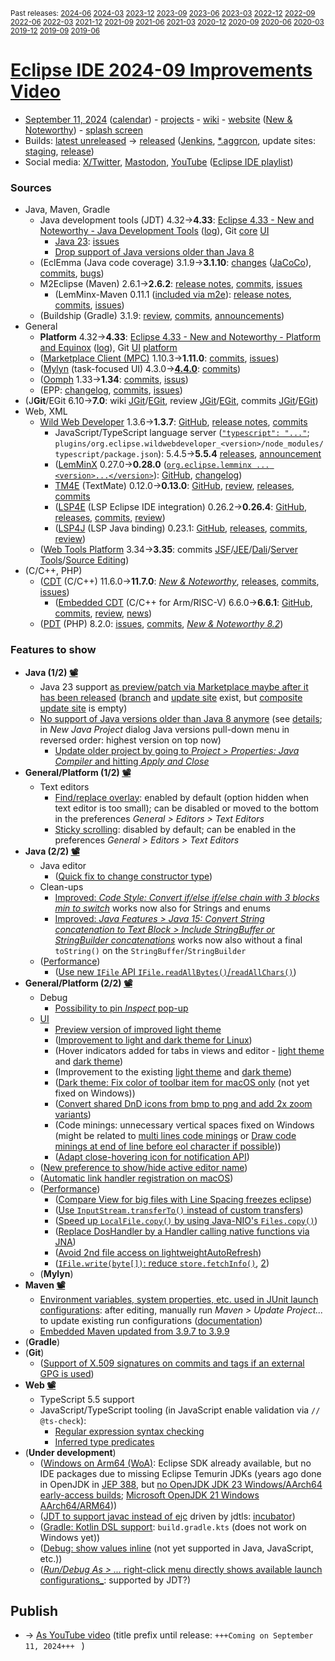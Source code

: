 <sup>Past releases:
[2024-06](https://github.com/howlger/Eclipse-IDE-improvements-videos/tree/2024-06)
[2024-03](https://github.com/howlger/Eclipse-IDE-improvements-videos/tree/2024-03)
[2023-12](https://github.com/howlger/Eclipse-IDE-improvements-videos/tree/2023-12)
[2023-09](https://github.com/howlger/Eclipse-IDE-improvements-videos/tree/2023-09)
[2023-06](https://github.com/howlger/Eclipse-IDE-improvements-videos/tree/2023-06)
[2023-03](https://github.com/howlger/Eclipse-IDE-improvements-videos/tree/2023-03)
[2022-12](https://github.com/howlger/Eclipse-IDE-improvements-videos/tree/2022-12)
[2022-09](https://github.com/howlger/Eclipse-IDE-improvements-videos/tree/2022-09)
[2022-06](https://github.com/howlger/Eclipse-IDE-improvements-videos/tree/2022-06)
[2022-03](https://github.com/howlger/Eclipse-IDE-improvements-videos/tree/2022-03)
[2021-12](https://github.com/howlger/Eclipse-IDE-improvements-videos/tree/2021-12)
[2021-09](https://github.com/howlger/Eclipse-IDE-improvements-videos/tree/2021-09)
[2021-06](https://github.com/howlger/Eclipse-IDE-improvements-videos/tree/2021-06)
[2021-03](https://github.com/howlger/Eclipse-IDE-improvements-videos/tree/2021-03)
[2020-12](https://github.com/howlger/Eclipse-IDE-improvements-videos/tree/2020-12)
[2020-09](https://github.com/howlger/Eclipse-IDE-improvements-videos/tree/2020-09)
[2020-06](https://github.com/howlger/Eclipse-IDE-improvements-videos/tree/2020-06)
[2020-03](https://github.com/howlger/Eclipse-IDE-improvements-videos/tree/2020-03)
[2019-12](https://github.com/howlger/Eclipse-IDE-improvements-videos/tree/2019-12)
[2019-09](https://github.com/howlger/Eclipse-IDE-improvements-videos/tree/2019-09)
[2019-06](https://github.com/howlger/Eclipse-IDE-improvements-videos/tree/2019-06)
</sup>

# [Eclipse IDE 2024-09 Improvements Video](https://youtu.be/u8llH82TfPc)

* [September 11, 2024](https://calendar.google.com/calendar/event?eid=MTNudGlsMjd1cWFoM2ZkdjY3bjJjbWs1Z2wgZ2NoczdubTRudnBtODM3NDY5ZGRqOXRqbGtAZw&ctz=Europe/Berlin) ([calendar](https://calendar.google.com/calendar/embed?src=gchs7nm4nvpm837469ddj9tjlk@group.calendar.google.com&ctz=Europe/Berlin)) - [projects](https://projects.eclipse.org/releases/2024-09) - [wiki](https://github.com/eclipse-simrel/.github/blob/main/wiki/Simultaneous_Release.md) - [website](https://eclipseide.org/) ([New & Noteworthy](https://eclipseide.org/release/noteworthy/)) - [splash screen](https://gitlab.eclipse.org/eclipsefdn/helpdesk/-/issues/3963)
* Builds: [latest unreleased](https://download.eclipse.org/technology/epp/staging/) → [released](https://download.eclipse.org/technology/epp/downloads/release/2024-09/) ([Jenkins](https://ci.eclipse.org/packaging/job/simrel.epp-tycho-build), [*.aggrcon](https://github.com/eclipse-simrel/simrel.build/commits/main), update sites: [staging](https://download.eclipse.org/staging/2024-09), [release](http://download.eclipse.org/releases/2024-09))
* Social media: [X/Twitter](https://twitter.com/EclipseJavaIDE), [Mastodon](https://mastodon.social/@EclipseFdn), [YouTube](https://www.youtube.com/user/EclipseFdn) ([Eclipse IDE playlist](https://www.youtube.com/playlist?list=PLy7t4z5SYNaSNjL60ofpwVhfA7mOF3Pgk))


### Sources

* Java, Maven, Gradle
    * Java development tools (JDT) 4.32→**4.33**: [Eclipse 4.33 - New and Noteworthy - Java Development Tools](https://www.eclipse.org/eclipse/news/4.33/jdt.php) ([log](https://github.com/eclipse-platform/www.eclipse.org-eclipse/commits/master/news/4.33/jdt.html)), Git [core](https://github.com/eclipse-jdt/eclipse.jdt.core/commits/master) [UI](https://github.com/eclipse-jdt/eclipse.jdt.ui/commits/master)
        * [Java 23](https://jdk.java.net/23/): [issues](https://github.com/eclipse-jdt/eclipse.jdt.core/milestone/69?closed=1)
        * [Drop support of Java versions older than Java 8](https://github.com/eclipse-jdt/eclipse.jdt.core/issues/2536)
    * (EclEmma (Java code coverage) 3.1.9→**3.1.10**: [changes](https://www.eclemma.org/changes.html) ([JaCoCo](https://www.jacoco.org/jacoco/trunk/doc/changes.html)), [commits](https://github.com/eclipse/eclemma/commits/master), [bugs](https://bugs.eclipse.org/bugs/buglist.cgi?product=Eclemma&query_format=advanced&order=changeddate%20DESC))
    * M2Eclipse (Maven) 2.6.1→**2.6.2**: [release notes](https://github.com/eclipse-m2e/m2e-core/blob/master/RELEASE_NOTES.md#262), [commits](https://github.com/eclipse-m2e/m2e-core/compare/2.6.1...2.6.2), [issues](https://github.com/eclipse-m2e/m2e-core/issues?q=is%3Aissue+sort%3Aupdated-desc+is%3Aclosed)
        * (LemMinx-Maven 0.11.1 ([included via m2e](https://github.com/eclipse-m2e/m2e-core/blob/master/org.eclipse.m2e.editor.lemminx/pom.xml#L48)): [release notes](https://github.com/eclipse/lemminx-maven/releases/tag/0.11.1), [commits](https://github.com/eclipse/lemminx-maven/compare/0.11.0...0.11.1), [issues](https://github.com/eclipse/lemminx-maven/issues?q=is%3Aissue+sort%3Aupdated-desc+is%3Aclosed))
    * (Buildship (Gradle) 3.1.9: [review](https://projects.eclipse.org/projects/tools.buildship/releases/3.1.9), [commits](https://github.com/eclipse/buildship/commits/master), [announcements](https://discuss.gradle.org/tag/buildship-release))
* General
    * **Platform** 4.32→**4.33**: [Eclipse 4.33 - New and Noteworthy - Platform and Equinox](https://www.eclipse.org/eclipse/news/4.33/platform.php) ([log](https://github.com/eclipse-platform/www.eclipse.org-eclipse/commits/master/news/4.33/platform.html)), Git [UI](https://github.com/eclipse-platform/eclipse.platform.ui/commits/master) [platform](https://github.com/eclipse-platform/eclipse.platform/commits/master)
    * ([Marketplace Client (MPC)](https://projects.eclipse.org/projects/technology.packaging.mpc) 1.10.3→**1.11.0**: [commits](https://github.com/eclipse-mpc/epp.mpc/commits/master), [issues](https://github.com/eclipse-mpc/epp.mpc/issues))
    * ([Mylyn](https://projects.eclipse.org/projects/tools.mylyn) (task-focused UI) 4.3.0→[**4.4.0**](https://github.com/eclipse-mylyn/org.eclipse.mylyn/milestone/7?closed=1): [commits](https://github.com/eclipse-mylyn/org.eclipse.mylyn/commits/main))
    * ([Oomph](https://projects.eclipse.org/projects/tools.oomph) 1.33→**1.34**: [commits](https://github.com/eclipse-oomph/oomph/commits/master), [issus](https://github.com/eclipse-oomph/oomph/issues?q=is%3Aissue+is%3Aclosed+sort%3Aupdated-desc))
    * (EPP: [changelog](https://github.com/eclipse-packaging/packages/blob/master/CHANGELOG.md#2024-09), [commits](https://github.com/eclipse-packaging/packages/commits/master), [issues](https://github.com/eclipse-packaging/packages/issues))
* (J**Git**/EGit 6.10→**7.0**: wiki [JGit](https://github.com/eclipse-jgit/jgit/wiki/New-and-Noteworthy)/[EGit](https://github.com/eclipse-egit/egit/wiki/New-and-Noteworthy-7.0), review [JGit](https://projects.eclipse.org/projects/technology.jgit/releases/7.0.0)/[EGit](https://projects.eclipse.org/projects/technology.egit/releases/7.0.0), commits [JGit](https://github.com/eclipse-jgit/jgit/commits/master)/[EGit](https://github.com/eclipse-egit/egit/commits/master))
* Web, XML
    * [Wild Web Developer](https://projects.eclipse.org/projects/tools.wildwebdeveloper) 1.3.6→**1.3.7**: [GitHub](https://github.com/https://github.com/eclipse-wildwebdeveloper/wildwebdeveloperwebdeveloper), [release notes](https://github.com/eclipse-wildwebdeveloper/wildwebdeveloper/blob/master/RELEASE_NOTES.md#137), [commits](https://github.com/eclipse-wildwebdeveloper/wildwebdeveloper/compare/1.3.6...1.3.7)
        * JavaScript/TypeScript language server ([`"typescript": "..."`](https://github.com/eclipse-wildwebdeveloper/wildwebdeveloper/blob/master/org.eclipse.wildwebdeveloper/package.json#L5); `plugins/org.eclipse.wildwebdeveloper_<version>/node_modules/typescript/package.json`): 5.4.5→**5.5.4** [releases](https://github.com/microsoft/TypeScript/releases), [announcement](https://devblogs.microsoft.com/typescript/announcing-typescript-5-5)
        * ([LemMinX](https://projects.eclipse.org/projects/technology.lemminx) 0.27.0→**0.28.0** ([`org.eclipse.lemminx ... <version>...</version>`](https://github.com/eclipse-wildwebdeveloper/wildwebdeveloper/blob/master/org.eclipse.wildwebdeveloper.xml/pom.xml#L40-L43)): [GitHub](https://github.com/eclipse/lemminx), [changelog](https://github.com/eclipse/lemminx/blob/main/CHANGELOG.md#0280-may-27-2024))
        * [TM4E](https://projects.eclipse.org/projects/technology.tm4e) (TextMate) 0.12.0→**0.13.0**: [GitHub](https://github.com/eclipse/tm4e), [review](https://projects.eclipse.org/projects/technology.tm4e/releases/0.13.0), [releases](https://github.com/eclipse/tm4e/releases), [commits](https://github.com/eclipse/tm4e/compare/0.10.3...0.12.0)
        * ([LSP4E](https://projects.eclipse.org/projects/technology.lsp4e) (LSP Eclipse IDE integration) 0.26.2→**0.26.4**: [GitHub](https://github.com/eclipse/lsp4e), [releases](https://github.com/eclipse/lsp4e/releases), [commits](https://github.com/eclipse/lsp4e/compare/0.26.2...0.26.4), [review](https://projects.eclipse.org/projects/technology.lsp4e/releases/0.26.4))
        * ([LSP4J](https://projects.eclipse.org/projects/technology.lsp4j) (LSP Java binding) 0.23.1: [GitHub](https://github.com/eclipse/lsp4j), [releases](https://github.com/eclipse/lsp4j/releases), [commits](https://github.com/eclipse/lsp4j/compare/v0.22.0...v0.23.1), [review](https://projects.eclipse.org/projects/technology.lsp4j))
    * ([Web Tools Platform](https://projects.eclipse.org/projects/webtools) 3.34→**3.35**: commits [JSF](https://github.com/eclipse-jsf/webtools.jsf/commits/master/)/[JEE](https://github.com/eclipse-jeetools/webtools.javaee/commits/master/)/[Dali](https://github.com/eclipse-dali/webtools.dali/commits/master/)/[Server Tools](https://github.com/eclipse-servertools/servertools/commits/master/)/[Source Editing](https://github.com/eclipse-sourceediting/sourceediting/commits/master/))
* (C/C++, PHP)
    * ([CDT](https://projects.eclipse.org/projects/tools.cdt) (C/C++) 11.6.0→**11.7.0**: [_New & Noteworthy_](https://github.com/eclipse-cdt/cdt/blob/main/NewAndNoteworthy/CDT-11.7.md), [releases](https://github.com/eclipse-cdt/cdt/releases), [commits](https://github.com/eclipse-cdt/cdt/compare/CDT_11_6_0...CDT_11_7_0), [issues](https://github.com/eclipse-cdt/cdt/issues?q=is%3Aissue+sort%3Aupdated-desc))
        * ([Embedded CDT](https://projects.eclipse.org/projects/iot.embed-cdt) (C/C++ for Arm/RISC-V) 6.6.0→**6.6.1**: [GitHub](https://github.com/eclipse-embed-cdt/eclipse-plugins), [commits](https://github.com/eclipse-embed-cdt/eclipse-plugins/compare/v6.6.0...v6.6.1), [review](https://projects.eclipse.org/projects/iot.embed-cdt/releases/6.6.1), [news](https://eclipse-embed-cdt.github.io/news/))
    * ([PDT](https://projects.eclipse.org/projects/tools.pdt) (PHP) 8.2.0: [issues](https://github.com/eclipse/pdt/issues?q=is%3Aissue+sort%3Aupdated-asc), [commits](https://github.com/eclipse/pdt/commits/master), [_New & Noteworthy 8.2_](https://github.com/eclipse-pdt/pdt/wiki/NewIn82))


### Features to show

* **Java (1/2) [📽️](https://youtu.be/u8llH82TfPc?t=16)**
    * Java 23 support [as preview/patch via Marketplace maybe after it has been released](https://marketplace.eclipse.org/search?search_api_fulltext=Java+23) ([branch](https://github.com/eclipse-jdt/eclipse.jdt.core/tree/BETA_JAVA23) and [update site](https://download.eclipse.org/eclipse/updates/4.33-P-builds/P20240828-1240/) exist, but [composite update site](https://download.eclipse.org/eclipse/updates/4.33-P-builds/) is empty)
    * [No support of Java versions older than Java 8 anymore](https://eclipse.dev/eclipse/news/4.33/jdt.php#removed-support-for-java7-and-below) (see [details](https://github.com/eclipse-jdt/eclipse.jdt.core/issues/2536); in _New Java Project_ dialog Java versions pull-down menu in reversed order: highest version on top now)
       * [Update older project by going to _Project > Properties: Java Compiler_ and hitting _Apply and Close_](https://github.com/eclipse-jdt/eclipse.jdt.ui/commit/95a365fc91472629e70e763516fb0576cddf4ee6#diff-75bddcdfd2484e74dd12777aa5f88c804a476cb214989f7363c5a654ef9eb0b1)
* **General/Platform (1/2) [📽️](https://youtu.be/u8llH82TfPc?t=93)**
    * Text editors
       * [Find/replace overlay](https://eclipse.dev/eclipse/news/4.33/platform.php#find-replace-overlay): enabled by default (option hidden when text editor is too small); can be disabled or moved to the bottom in the preferences _General > Editors > Text Editors_
       * [Sticky scrolling](https://eclipse.dev/eclipse/news/4.33/platform.php#sticky-scrolling): disabled by default; can be enabled in the preferences _General > Editors > Text Editors_
* **Java (2/2) [📽️](https://youtu.be/u8llH82TfPc?t=204)**
    * Java editor
        * ([Quick fix to change constructor type](https://eclipse.dev/eclipse/news/4.33/jdt.php#quickfix-change-constructor-type))
    * Clean-ups
        * [Improved: _Code Style: Convert if/else if/else chain with 3 blocks min to switch_](https://eclipse.dev/eclipse/news/4.33/jdt.php#enhanced-if-else-switch-cleanup) works now also for Strings and enums
        * [Improved: _Java Features > Java 15: Convert String concatenation to Text Block > Include StringBuffer or StringBuilder concatenations_](https://eclipse.dev/eclipse/news/4.33/jdt.php#enhnaced-stringbuf-to-text-block-cleanup) works now also without a final `toString()` on the `StringBuffer`/`StringBuilder`
    * ([Performance](https://github.com/search?utf8=%E2%9C%93&q=performance+OR+speed+OR+faster+org%3Aeclipse-jdt+committer-date%3A2024-06-05..2024-09-10&s=committer-date&o=desc&type=Commits))
        * ([Use new `IFile` API `IFile.readAllBytes()`/`readAllChars()`](https://github.com/eclipse-jdt/eclipse.jdt.core/commit/18d9a53b48f3ecb3a700b286dde8727c3ae8a3e3))
* **General/Platform (2/2) [📽️](https://youtu.be/u8llH82TfPc?t=262)**
    * Debug
        * [Possibility to pin _Inspect_ pop-up](https://eclipse.dev/eclipse/news/4.33/platform.php#pin-debug-inspect-popup)
    * [UI](https://github.com/search?utf8=%E2%9C%93&q=dark+OR+light+OR+theme+OR+layout+org%3Aeclipse-platform+org%3Aeclipse-jdt+committer-date%3A2024-06-05..2024-09-10&s=committer-date&type=Commits)
        * [Preview version of improved light theme](https://eclipse.dev/eclipse/news/4.33/platform.php#new-light-theme)
        * ([Improvement to light and dark theme for Linux](https://github.com/eclipse-platform/eclipse.platform.ui/commit/e41945cce6a8f2ed49c783c58de425cf5ca310f6))
        * (Hover indicators added for tabs in views and editor - [light theme](https://github.com/eclipse-platform/eclipse.platform.ui/commit/c3ea86f3921d9ec3803ac53d9a69c01bddf14701) and [dark theme](https://github.com/eclipse-platform/eclipse.platform.ui/commit/1356bb314d4a8c25804f023263872c2f0c948b23))
        * (Improvement to the existing [light theme](https://github.com/eclipse-platform/eclipse.platform.ui/commit/387ec96abfebbf471fe1b79d0020275e29727ad2) and [dark theme](https://github.com/eclipse-platform/eclipse.platform.ui/commit/3678858b611d4c4428b5f5342a427d19de87fb3b))
        * ([Dark theme: Fix color of toolbar item for macOS only](https://github.com/eclipse-platform/eclipse.platform.swt/pull/1234) (not yet fixed on Windows))
        * ([Convert shared DnD icons from bmp to png and add 2x zoom variants](https://github.com/eclipse-platform/eclipse.platform.ui/commit/b502ad73786ead3e22c1cfc639c1671d7e953bc1))
        * (Code minings: unnecessary vertical spaces fixed on Windows (might be related to [multi lines code minings](https://eclipse.dev/eclipse/news/4.33/platform.php#multi-line-code-mining) or [Draw code minings at end of line before eol character if possible](https://github.com/eclipse-platform/eclipse.platform.ui/commit/1acae4f9333132ff94da8712908d3b185a165d74)))
        * ([Adapt close-hovering icon for notification API](https://github.com/eclipse-platform/eclipse.platform.ui/commit/991408d8354de3024f4e650a53badb8eaa82dac7))
    * ([New preference to show/hide active editor name](https://eclipse.dev/eclipse/news/4.33/platform.php#show-hide-editor-name))
    * ([Automatic link handler registration on macOS](https://eclipse.dev/eclipse/news/4.33/platform.php#link-handlers-on-mac))
    * ([Performance](https://github.com/search?utf8=%E2%9C%93&q=performance+OR+speed+OR+fast+OR+faster+OR+slow+org%3Aeclipse-platform+committer-date%3A2024-06-05..2024-09-10&s=committer-date&o=desc&type=Commits))
        * ([Compare View for big files with Line Spacing freezes eclipse](https://github.com/eclipse-platform/eclipse.platform/commit/80fd47a8edc2915fd4b9fa8efc152881ca7f05e2))
        * ([Use `InputStream.transferTo()` instead of custom transfers](https://github.com/eclipse-platform/eclipse.platform/commit/cbfee1844b9a9df60424b56c5074378f869fbdfd))
        * ([Speed up `LocalFile.copy()` by using Java-NIO's `Files.copy()`](https://github.com/eclipse-platform/eclipse.platform/commit/034c7ccc662543ca902a8a95fef74cf71c6b3081))
        * ([Replace DosHandler by a Handler calling native functions via JNA](https://github.com/eclipse-platform/eclipse.platform/commit/317d41b4a3ced617791a5cce97689ae7ba343274))
        * ([Avoid 2nd file access on lightweightAutoRefresh](https://github.com/eclipse-platform/eclipse.platform/commit/9fa486f709df66134116aed0a7a94ba5b975b22b))
        * ([`IFile.write(byte[])`: reduce `store.fetchInfo()`](https://github.com/eclipse-platform/eclipse.platform/commit/31f4f9871349eea1af5b4bb77be22be364fb3763), [2](https://github.com/eclipse-platform/eclipse.platform/commit/c5603d23b5f8879bf018850fe89924c04288ed43))
    * (**Mylyn**)
* **Maven [📽️](https://youtu.be/u8llH82TfPc?t=328)**
    * [Environment variables, system properties, etc. used in JUnit launch configurations](https://github.com/eclipse-m2e/m2e-core/blob/master/RELEASE_NOTES.md#surefirefailsafe-plugin-configuration-propagated-to-junittestng-launch-configuration): after editing, manually run _Maven > Update Project..._ to update existing run configurations ([documentation](https://maven.apache.org/surefire/maven-surefire-plugin/test-mojo.html))
    * [Embedded Maven updated from 3.9.7 to 3.9.9](https://github.com/eclipse-m2e/m2e-core/blob/master/RELEASE_NOTES.md#embedded-and-use-maven-399)
* (**Gradle<!-- [📽️](https://youtu.be/u8llH82TfPc?t=000)-->**)
* (**Git<!-- [📽️](https://youtu.be/u8llH82TfPc?t=000)-->**)
    * ([Support of X.509 signatures on commits and tags if an external GPG is used](https://github.com/eclipse-egit/egit/wiki/New-and-Noteworthy-7.0#x509-signatures))
* **Web [📽️](https://youtu.be/u8llH82TfPc?t=424)**
    * TypeScript 5.5 support
    * JavaScript/TypeScript tooling (in JavaScript enable validation via `// @ts-check`):
        * [Regular expression syntax checking](https://devblogs.microsoft.com/typescript/announcing-typescript-5-5/#regular-expression-syntax-checking4)
        * [Inferred type predicates](https://devblogs.microsoft.com/typescript/announcing-typescript-5-5/#inferred-type-predicates1)
* (**Under development**)
    * ([Windows on Arm64 (WoA)](https://eclipse.dev/eclipse/news/4.32/platform.php#winows-on-arm): Eclipse SDK already available, but no IDE packages due to missing Eclipse Temurin JDKs (years ago done in OpenJDK in [JEP 388](https://openjdk.org/jeps/388), but [no OpenJDK JDK 23 Windows/AArch64 early-access builds](https://jdk.java.net/23/); [Microsoft OpenJDK 21 Windows AArch64/ARM64](https://learn.microsoft.com/en-us/java/openjdk/download#openjdk-21)))
    * ([JDT to support javac instead of ejc](https://www.eclipse.org/lists/jdt-dev/msg02333.html) driven by jdtls: [incubator](https://github.com/eclipse-jdtls/eclipse-jdt-core-incubator/labels/javac))
    * ([Gradle: Kotlin DSL support](https://github.com/eclipse/buildship/pull/1259): `build.gradle.kts` (does not work on Windows yet))
    * ([Debug: show values inline](https://www.eclipse.org/eclipse/news/4.23/platform.php#inline-debug-values) (not yet supported in Java, JavaScript, etc.))
    * ([_Run/Debug As > ..._ right-click menu directly shows available launch configurations_](https://www.eclipse.org/eclipse/news/4.28/platform.php#launch-debug-shortcuts-expanded): supported by JDT?)


## Publish
* → [As YouTube video](https://www.youtube.com/playlist?list=PLnh_8hTD4yvnhXSttuewEKgKkmlIj_ND-) (title prefix until release: `+++Coming on September 11, 2024+++ ` )
